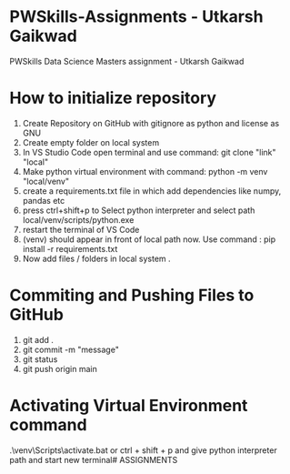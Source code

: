 # PWSkills-Assignments - Utkarsh Gaikwad
PWSkills Data Science Masters assignment - Utkarsh Gaikwad

# How to initialize repository
1. Create Repository on GitHub with gitignore as python and license as GNU
2. Create empty folder on local system 
3. In VS Studio Code open terminal and use command:  git clone "link" "local"
4. Make python virtual environment with command: python -m venv "local/venv"
5. create a requirements.txt file in which add dependencies like numpy, pandas etc
6. press ctrl+shift+p to Select python interpreter and select path local/venv/scripts/python.exe
7. restart the terminal of VS Code
8. (venv) should appear in front of local path now. Use command : pip install -r requirements.txt
9. Now add files / folders in local system .

# Commiting and Pushing Files to GitHub
1. git add .
2. git commit -m "message"
3. git status
4. git push origin main

# Activating Virtual Environment command
.\venv\Scripts\activate.bat
or
ctrl + shift + p and give python interpreter path and start new terminal#   A S S I G N M E N T S  
 